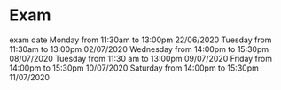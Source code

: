 # Exam
exam date
Monday from 11:30am to 13:00pm   22/06/2020
 Tuesday from 11:30am to 13:00pm 02/07/2020
 Wednesday from 14:00pm to 15:30pm 08/07/2020
 Tuesday from 11:30 am to 13:00pm 09/07/2020
 Friday from 14:00pm to 15:30pm 10/07/2020
 Saturday from 14:00pm to 15:30pm 11/07/2020
